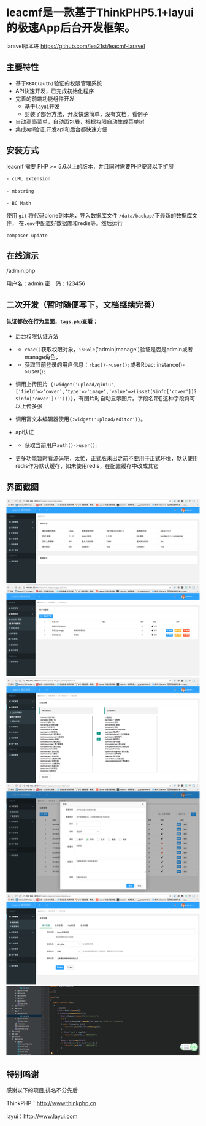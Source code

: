 leacmf是一款基于ThinkPHP5.1+layui的极速App后台开发框架。
===============

laravel版本进 https://github.com/lea21st/leacmf-laravel

## **主要特性**

* 基于`RBAC(auth)`验证的权限管理系统
* API快速开发，已完成初始化程序
* 完善的前端功能组件开发
    * 基于`layui`开发
    * 封装了部分方法，开发快速简单，没有文档，看例子
 * 自动高亮菜单，自动面包屑，根据权限自动生成菜单树
 * 集成api验证,开发api和后台都快速方便
  
  
  ## **安装方式**  
  
leacmf 需要 PHP &gt;= 5.6以上的版本，并且同时需要PHP安装以下扩展

```
- cURL extension

- mbstring

- BC Math
```
使用 ` git ` 将代码clone到本地，导入数据库文件 `/data/backup/`下最新的数据库文件， 在`.env`中配置好数据库和redis等。然后运行

```
composer update
```

## **在线演示**
/admin.php

用户名：admin
密　码：123456

## **二次开发（暂时随便写下，文档继续完善）**

#### 认证都放在行为里面，`tags.php`查看；

* 后台权限认证方法
* * `rbac()`获取权限对象，`isRole`('admin|manage')验证是否是admin或者manage角色，
* * 获取当前登录的用户信息：`rbac()->user();`或者Rbac::instance()->user();
* 调用上传图片` {:widget('upload/qiniu',['field'=>'cover','type'=>'image','value'=>(isset($info['cover'])?$info['cover']:'')])}`，有图片时自动显示图片。字段名带[]这种字段将可以上传多张
* 调用富文本编辑器使用`{:widget('upload/editor')}`。
 * api认证
 * * 获取当前用户`auth()->user()`;
 

* 更多功能暂时看源码吧，太忙，正式版未出之前不要用于正式环境，默认使用redis作为默认缓存，如未使用redis，在配置缓存中改成其它


## **界面截图**
![1](/public/static/1.png "1")
![2](/public/static/2.png "2")
![3](/public/static/3.png "3")
![4](/public/static/4.png "4")
![4](/public/static/5.png "5")
![4](/public/static/6.png "6")

## **特别鸣谢**

感谢以下的项目,排名不分先后

ThinkPHP：http://www.thinkphp.cn

layui：http://www.layui.com

